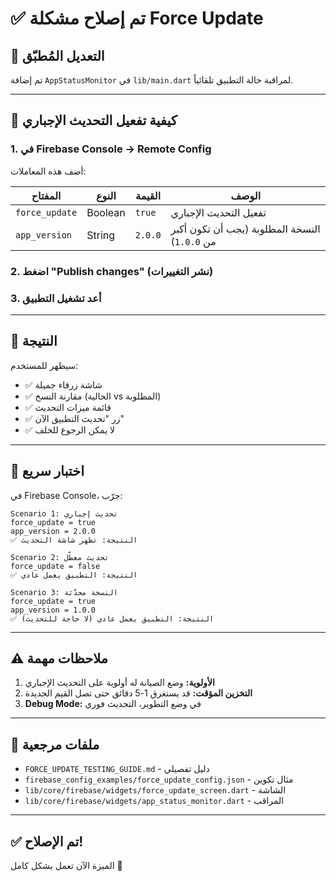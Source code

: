 # ✅ تم إصلاح مشكلة Force Update

## 🔧 التعديل المُطبّق

تم إضافة `AppStatusMonitor` في `lib/main.dart` لمراقبة حالة التطبيق تلقائياً.

---

## 🚀 كيفية تفعيل التحديث الإجباري

### 1. في Firebase Console → Remote Config

أضف هذه المعاملات:

| المفتاح | النوع | القيمة | الوصف |
|---------|-------|--------|-------|
| `force_update` | Boolean | `true` | تفعيل التحديث الإجباري |
| `app_version` | String | `2.0.0` | النسخة المطلوبة (يجب أن تكون أكبر من `1.0.0`) |

### 2. اضغط "Publish changes" (نشر التغييرات)

### 3. أعد تشغيل التطبيق

---

## 📸 النتيجة

سيظهر للمستخدم:
- ✅ شاشة زرقاء جميلة
- ✅ مقارنة النسخ (الحالية vs المطلوبة)
- ✅ قائمة ميزات التحديث
- ✅ زر "تحديث التطبيق الآن"
- ✅ لا يمكن الرجوع للخلف

---

## 🧪 اختبار سريع

في Firebase Console، جرّب:

```
Scenario 1: تحديث إجباري
force_update = true
app_version = 2.0.0
✅ النتيجة: تظهر شاشة التحديث

Scenario 2: تحديث معطّل
force_update = false
✅ النتيجة: التطبيق يعمل عادي

Scenario 3: النسخة محدّثة
force_update = true
app_version = 1.0.0
✅ النتيجة: التطبيق يعمل عادي (لا حاجة للتحديث)
```

---

## ⚠️ ملاحظات مهمة

1. **الأولوية:** وضع الصيانة له أولوية على التحديث الإجباري
2. **التخزين المؤقت:** قد يستغرق 1-5 دقائق حتى تصل القيم الجديدة
3. **Debug Mode:** في وضع التطوير، التحديث فوري

---

## 📂 ملفات مرجعية

- `FORCE_UPDATE_TESTING_GUIDE.md` - دليل تفصيلي
- `firebase_config_examples/force_update_config.json` - مثال تكوين
- `lib/core/firebase/widgets/force_update_screen.dart` - الشاشة
- `lib/core/firebase/widgets/app_status_monitor.dart` - المراقب

---

## ✅ تم الإصلاح!

الميزة الآن تعمل بشكل كامل 🎉
